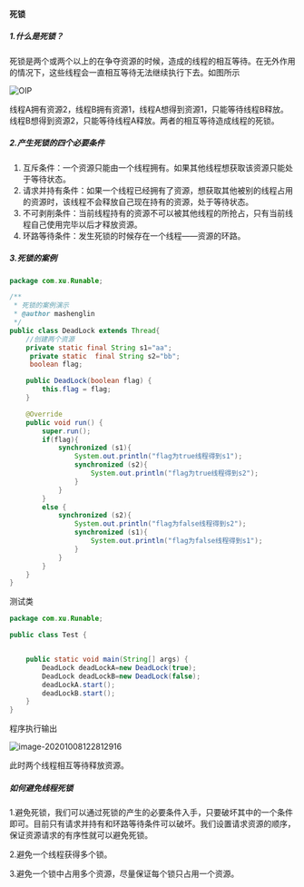 #### 死锁

##### 1.什么是死锁？

死锁是两个或两个以上的在争夺资源的时候，造成的线程的相互等待。在无外作用的情况下，这些线程会一直相互等待无法继续执行下去。如图所示

![OIP](https://i.loli.net/2020/10/08/cwqIzU8TY5SsjnJ.jpg)

线程A拥有资源2，线程B拥有资源1，线程A想得到资源1，只能等待线程B释放。线程B想得到资源2，只能等待线程A释放。两者的相互等待造成线程的死锁。

##### 2.产生死锁的四个必要条件

1. 互斥条件：一个资源只能由一个线程拥有。如果其他线程想获取该资源只能处于等待状态。
2. 请求并持有条件：如果一个线程已经拥有了资源，想获取其他被别的线程占用的资源时，该线程不会释放自己现在持有的资源，处于等待状态。
3. 不可剥削条件：当前线程持有的资源不可以被其他线程的所抢占，只有当前线程自己使用完毕以后才释放资源。
4. 环路等待条件：发生死锁的时候存在一个线程——资源的环路。

##### 3.死锁的案例

```java
package com.xu.Runable;

/**
 * 死锁的案例演示
 * @author mashenglin
 */
public class DeadLock extends Thread{
    //创建两个资源
    private static final String s1="aa";
     private static  final String s2="bb";
     boolean flag;

    public DeadLock(boolean flag) {
        this.flag = flag;
    }

    @Override
    public void run() {
        super.run();
        if(flag){
            synchronized (s1){
                System.out.println("flag为true线程得到s1");
                synchronized (s2){
                    System.out.println("flag为true线程得到s2");
                }
            }
        }
        else {
            synchronized (s2){
                System.out.println("flag为false线程得到s2");
                synchronized (s1){
                    System.out.println("flag为false线程得到s1");
                }
            }
        }
    }
}

```

测试类

```java
package com.xu.Runable;

public class Test {


    public static void main(String[] args) {
        DeadLock deadLockA=new DeadLock(true);
        DeadLock deadLockB=new DeadLock(false);
        deadLockA.start();
        deadLockB.start();
    }
}

```

程序执行输出

![image-20201008122812916](https://i.loli.net/2020/10/08/mCsdoaZ4eDhbuMY.png)

此时两个线程相互等待释放资源。

##### 如何避免线程死锁

1.避免死锁，我们可以通过死锁的产生的必要条件入手，只要破坏其中的一个条件即可。目前只有请求并持有和环路等待条件可以破坏。我们设置请求资源的顺序，保证资源请求的有序性就可以避免死锁。

2.避免一个线程获得多个锁。

3.避免一个锁中占用多个资源，尽量保证每个锁只占用一个资源。

